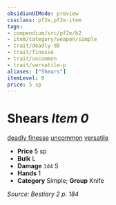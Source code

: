 ```yaml
---
obsidianUIMode: preview
cssclass: pf2e,pf2e-item
tags:
- compendium/src/pf2e/b2
- item/category/weapon/simple
- trait/deadly-d8
- trait/finesse
- trait/uncommon
- trait/versatile-p
aliases: ["Shears"]
itemLevel: 0
price: 5 sp
---
```

# Shears *Item 0*  
[deadly <d8>](../../../rules/traits/deadly.md)  [finesse](../../../rules/traits/finesse.md)  [uncommon](../../../rules/traits/uncommon.md)  [versatile <p>](../../../rules/traits/versatile.md)  

- **Price** 5 sp
- **Bulk** L
- **Damage** `1d4` S
- **Hands** 1
- **Category** Simple; **Group** Knife 



*Source: Bestiary 2 p. 184*